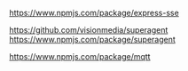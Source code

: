 https://www.npmjs.com/package/express-sse

https://github.com/visionmedia/superagent
https://www.npmjs.com/package/superagent

https://www.npmjs.com/package/mqtt